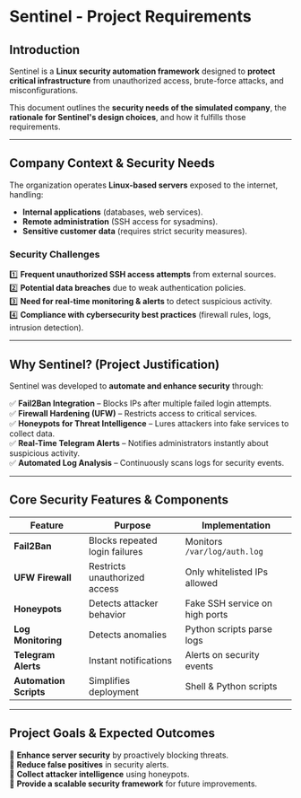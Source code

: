# Sentinel - Project Requirements  

##  Introduction  

Sentinel is a **Linux security automation framework** designed to **protect critical infrastructure** from unauthorized access, brute-force attacks, and misconfigurations.  

This document outlines the **security needs of the simulated company**, the **rationale for Sentinel's design choices**, and how it fulfills those requirements.  

---

## **Company Context & Security Needs**  

The organization operates **Linux-based servers** exposed to the internet, handling:  
- **Internal applications** (databases, web services).  
- **Remote administration** (SSH access for sysadmins).  
- **Sensitive customer data** (requires strict security measures).  

### **Security Challenges**  
1️⃣ **Frequent unauthorized SSH access attempts** from external sources.  
2️⃣ **Potential data breaches** due to weak authentication policies.  
3️⃣ **Need for real-time monitoring & alerts** to detect suspicious activity.  
4️⃣ **Compliance with cybersecurity best practices** (firewall rules, logs, intrusion detection).  

---

##  **Why Sentinel? (Project Justification)**  

Sentinel was developed to **automate and enhance security** through:  

✅ **Fail2Ban Integration** – Blocks IPs after multiple failed login attempts.  
✅ **Firewall Hardening (UFW)** – Restricts access to critical services.  
✅ **Honeypots for Threat Intelligence** – Lures attackers into fake services to collect data.  
✅ **Real-Time Telegram Alerts** – Notifies administrators instantly about suspicious activity.  
✅ **Automated Log Analysis** – Continuously scans logs for security events.  

---

## **Core Security Features & Components**  

| Feature            | Purpose  | Implementation |
|--------------------|---------|---------------|
| **Fail2Ban**       | Blocks repeated login failures | Monitors `/var/log/auth.log` |
| **UFW Firewall**   | Restricts unauthorized access | Only whitelisted IPs allowed |
| **Honeypots**      | Detects attacker behavior | Fake SSH service on high ports |
| **Log Monitoring** | Detects anomalies | Python scripts parse logs |
| **Telegram Alerts** | Instant notifications | Alerts on security events |
| **Automation Scripts** | Simplifies deployment | Shell & Python scripts |

---

##  **Project Goals & Expected Outcomes**  

📌 **Enhance server security** by proactively blocking threats.  
📌 **Reduce false positives** in security alerts.  
📌 **Collect attacker intelligence** using honeypots.  
📌 **Provide a scalable security framework** for future improvements.  

